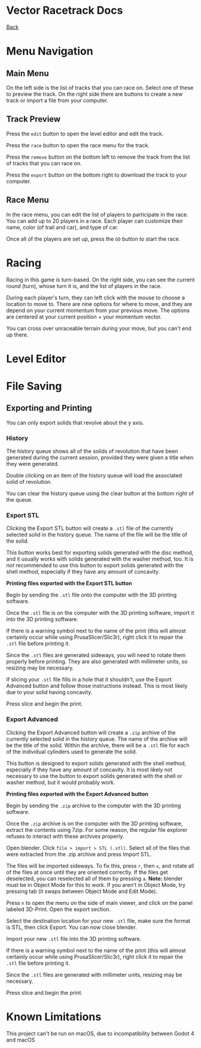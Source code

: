 # Vector Racetrack Docs

[Back](https://alexduggan1.github.io/SeniorProject/VectorRacetrack/)


# Menu Navigation

## Main Menu

On the left side is the list of tracks that you can race on. Select one of these to preview the track. On the right side there are buttons to create a new track or import a file from your computer.


## Track Preview

Press the `edit` button to open the level editor and edit the track.

Press the `race` button to open the race menu for the track.

Press the `remove` button on the bottom left to remove the track from the list of tracks that you can race on.

Press the `export` button on the bottom right to download the track to your computer.


## Race Menu

In the race menu, you can edit the list of players to participate in the race. You can add up to 20 players in a race. Each player can customize their name, color (of trail and car), and type of car.

Once all of the players are set up, press the `GO` button to start the race.


# Racing

Racing in this game is turn-based. On the right side, you can see the current round (turn), whose turn it is, and the list of players in the race.

During each player's turn, they can left click with the mouse to choose a location to move to. There are nine options for where to move, and they are depend on your current momentum from your previous move. The options are centered at your current position + your momentum vector.

You can cross over unraceable terrain during your move, but you can't end up there.


# Level Editor


# File Saving

## Exporting and Printing

You can only export solids that revolve about the y axis.


### History

The history queue shows all of the solids of revolution that have been generated during the current session, provided they were given a title when they were generated.

Double clicking on an item of the history queue will load the associated solid of revolution.

You can clear the history queue using the clear button at the bottom right of the queue.


### Export STL

Clicking the Export STL button will create a `.stl` file of the currently selected solid in the history queue. The name of the file will be the title of the solid.

This button works best for exporting solids generated with the disc method, and it usually works with solids generated with the washer method, too.
It is *not* recommended to use this button to export solids generated with the shell method, especially if they have any amount of concavity.


**Printing files exported with the Export STL button**

Begin by sending the `.stl` file onto the computer with the 3D printing software.

Once the `.stl` file is on the computer with the 3D printing software, import it into the 3D printing software.

If there is a warning symbol next to the name of the print (this will almost certainly occur while using PrusaSlicer/Slic3r), right click it to repair the `.stl` file before printing it.

Since the `.stl` files are generated sideways, you will need to rotate them properly before printing. They are also generated with millimeter units, so resizing may be necessary.

If slicing your `.stl` file fills in a hole that it shouldn't, use the Export Advanced button and follow those instructions instead. This is most likely due to your solid having concavity.

Press slice and begin the print.


### Export Advanced

Clicking the Export Advanced button will create a `.zip` archive of the currently selected solid in the history queue. The name of the archive will be the title of the solid. Within the archive, there will be a `.stl` file for each of the individual cylinders used to generate the solid.

This button is designed to export solids generated with the shell method, especially if they have any amount of concavity. It is most likely not necessary to use the button to export solids generated with the shell or washer method, but it would probably work.


**Printing files exported with the Export Advanced button**

Begin by sending the `.zip` archive to the computer with the 3D printing software.

Once the `.zip` archive is on the computer with the 3D printing software, extract the contents using 7zip. For some reason, the regular file explorer refuses to interact with these archives properly.

Open blender. Click `file > import > STL (.stl)`. Select all of the files that were extracted from the .zip archive and press Import STL.

The files will be imported sideways. To fix this, press `r`, then `x`, and rotate all of the files at once until they are oriented correctly. If the files get deselected, you can reselected all of them by pressing `a`. **Note:** blender must be in Object Mode for this to work. If you aren't in Object Mode, try pressing tab (it swaps between Object Mode and Edit Mode).

Press `n` to open the menu on the side of main viewer, and click on the panel labeled 3D-Print. Open the export section.

Select the destination location for your new `.stl` file, make sure the format is STL, then click Export. You can now close blender.


Import your new `.stl` file into the 3D printing software.

If there is a warning symbol next to the name of the print (this will almost certainly occur while using PrusaSlicer/Slic3r), right click it to repair the `.stl` file before printing it.

Since the `.stl` files are generated with millimeter units, resizing may be necessary.

Press slice and begin the print.



# Known Limitations

This project can't be run on macOS, due to incompatibility between Godot 4 and macOS